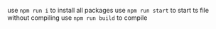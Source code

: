use `npm run i` to install all packages
use `npm run start` to start ts file without compiling
use `npm run build` to compile
